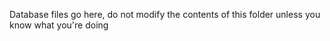 Database files go here, do not modify the contents of this folder unless you know what you're doing
